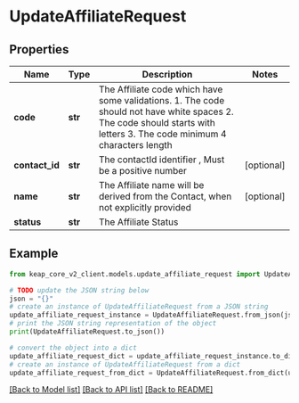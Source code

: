 # UpdateAffiliateRequest


## Properties

Name | Type | Description | Notes
------------ | ------------- | ------------- | -------------
**code** | **str** | The Affiliate code which have some validations. 1. The code should not have white spaces 2. The code should starts with letters 3. The code minimum 4 characters length | 
**contact_id** | **str** | The contactId identifier , Must be a positive number | [optional] 
**name** | **str** | The Affiliate name will be derived from the Contact, when not explicitly provided | [optional] 
**status** | **str** | The Affiliate Status | 

## Example

```python
from keap_core_v2_client.models.update_affiliate_request import UpdateAffiliateRequest

# TODO update the JSON string below
json = "{}"
# create an instance of UpdateAffiliateRequest from a JSON string
update_affiliate_request_instance = UpdateAffiliateRequest.from_json(json)
# print the JSON string representation of the object
print(UpdateAffiliateRequest.to_json())

# convert the object into a dict
update_affiliate_request_dict = update_affiliate_request_instance.to_dict()
# create an instance of UpdateAffiliateRequest from a dict
update_affiliate_request_from_dict = UpdateAffiliateRequest.from_dict(update_affiliate_request_dict)
```
[[Back to Model list]](../README.md#documentation-for-models) [[Back to API list]](../README.md#documentation-for-api-endpoints) [[Back to README]](../README.md)


